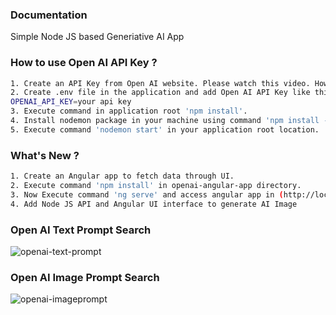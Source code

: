 ### Documentation

Simple Node JS based Generiative AI App

### How to use Open AI API Key ?

```sh
1. Create an API Key from Open AI website. Please watch this video. How to get an Open AI API Key ? (https://www.youtube.com/watch?v=nafDyRsVnXU)
2. Create .env file in the application and add Open AI API Key like this:
OPENAI_API_KEY=your api key
3. Execute command in application root 'npm install'.
4. Install nodemon package in your machine using command 'npm install -g nodemon'.
5. Execute command 'nodemon start' in your application root location.
```

### What's New ?

```sh
1. Create an Angular app to fetch data through UI.
2. Execute command 'npm install' in openai-angular-app directory.
3. Now Execute command 'ng serve' and access angular app in (http://localhost:4200).
4. Add Node JS API and Angular UI interface to generate AI Image
```

### Open AI Text Prompt Search

![openai-text-prompt](https://github.com/devashishkumar/generative-ai-nodejs/assets/65059534/8764bf3f-cf0a-44c8-b439-70a49a899195)

### Open AI Image Prompt Search

![openai-imageprompt](https://github.com/devashishkumar/generative-ai-nodejs/assets/65059534/4d4d6380-d81d-4166-b93e-431f0a0aa553)
